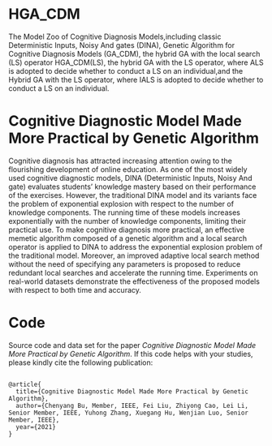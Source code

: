 # HGA_CDM
The Model Zoo of Cognitive Diagnosis Models,including classic Deterministic Inputs, Noisy And gates (DINA), Genetic Algorithm for Cognitive Diagnosis Models (GA_CDM), the hybrid GA with the local search (LS) operator HGA_CDM(LS), the hybrid GA with the LS operator, where ALS is adopted to decide whether to conduct a LS on an individual,and the Hybrid GA with the LS operator, where IALS is adopted to decide whether to conduct a LS on an individual. 
# Cognitive Diagnostic Model Made More Practical by Genetic Algorithm
Cognitive diagnosis has attracted increasing attention owing to the flourishing development of online education. As one of the most widely used cognitive diagnostic models, DINA (Deterministic Inputs, Noisy And gate) evaluates students’ knowledge mastery based on their performance of the exercises. However, the traditional DINA model and its variants face the problem of exponential explosion with respect to the number of knowledge components. The running time of these models
increases exponentially with the number of knowledge components, limiting their practical use. To make cognitive diagnosis more practical, an effective memetic algorithm composed of a genetic algorithm and a local search operator is applied to DINA to address the exponential explosion problem of the traditional model. Moreover, an improved adaptive local search method without the need of specifying any parameters is proposed to reduce redundant local searches and accelerate the running time. Experiments on real-world datasets demonstrate the effectiveness of the proposed models with respect to both time and accuracy.  
# Code
Source code and data set for the paper *Cognitive Diagnostic Model Made More Practical by Genetic Algorithm*.
If this code helps with your studies, please kindly cite the following publication:
```

@article{
  title={Cognitive Diagnostic Model Made More Practical by Genetic Algorithm},
  author={Chenyang Bu, Member, IEEE, Fei Liu, Zhiyong Cao, Lei Li, Senior Member, IEEE, Yuhong Zhang, Xuegang Hu, Wenjian Luo, Senior Member, IEEE},
  year={2021}
}
```
